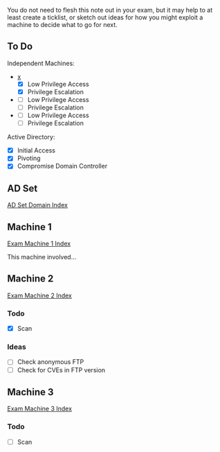 You do not need to flesh this note out in your exam, but it may help to at least create a ticklist, or sketch out ideas for how you might exploit a machine to decide what to go for next.

## To Do

Independent Machines:
- [x](#Machine%201)
	- [x] Low Privilege Access
	- [x] Privilege Escalation
- [ ](#Machine%202)
	- [ ] Low Privilege Access
	- [ ] Privilege Escalation
- [ ](#Machine%203)
	- [ ] Low Privilege Access
	- [ ] Privilege Escalation

Active Directory:
- [x] Initial Access
- [x] Pivoting
- [x] Compromise Domain Controller

## AD Set

[AD Set Domain Index](AD%20Set%20Domain%20Index.md.md)

## Machine 1

[Exam Machine 1 Index](Exam%20Machine%201%20Index.md.md)

This machine involved...

## Machine 2

[Exam Machine 2 Index](Exam%20Machine%202%20Index.md.md)

### Todo

- [x] Scan

### Ideas

- [ ] Check anonymous FTP
- [ ] Check for CVEs in FTP version

## Machine 3

[Exam Machine 3 Index](Exam%20Machine%203%20Index.md.md)

### Todo

- [ ] Scan